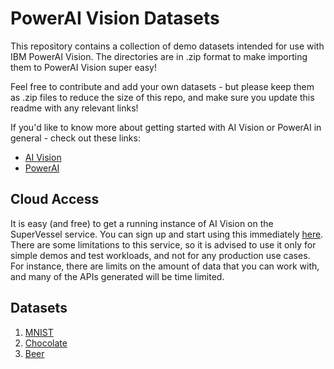# PowerAI Vision Datasets

This repository contains a collection of demo datasets intended for use with IBM PowerAI Vision. The directories are in .zip format to make importing them to PowerAI Vision super easy!

Feel free to contribute and add your own datasets - but please keep them as .zip files to reduce the size of this repo, and make sure you update this readme with any relevant links!

If you'd like to know more about getting started with AI Vision or PowerAI in general - check out these links:

* [AI Vision](https://developer.ibm.com/linuxonpower/deep-learning-powerai/technology-previews/powerai-vision/)
* [PowerAI](https://developer.ibm.com/linuxonpower/deep-learning-powerai/)

## Cloud Access

It is easy (and free) to get a running instance of AI Vision on the SuperVessel service. You can sign up and start using this immediately [here](https://ny1.ptopenlab.com/AIVision/index.html).
There are some limitations to this service, so it is advised to use it only for simple demos and test workloads, and not for any production use cases. For instance, there are limits on the amount of data that you can work with, and many of the APIs generated will be time limited.


## Datasets

1. [MNIST](./MNIST/)
2. [Chocolate](./chocolate/)
3. [Beer](./beerai/)

